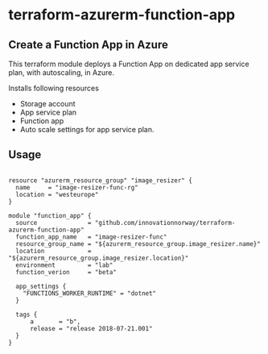 # terraform-azurerm-function-app

## Create a Function App in Azure

This terraform module deploys a Function App on dedicated app service plan, with autoscaling, in Azure.

Installs following resources
- Storage account
- App service plan
- Function app
- Auto scale settings for app service plan. 


## Usage

```hcl

resource "azurerm_resource_group" "image_resizer" {
  name     = "image-resizer-func-rg"
  location = "westeurope"
}

module "function_app" {
  source              = "github.com/innovationnorway/terraform-azurerm-function-app"
  function_app_name   = "image-resizer-func"
  resource_group_name = "${azurerm_resource_group.image_resizer.name}"
  location            = "${azurerm_resource_group.image_resizer.location}"
  environment         = "lab"
  function_verion     = "beta"
  
  app_settings {
    "FUNCTIONS_WORKER_RUNTIME" = "dotnet"
  }

  tags {
      a       = "b",
      release = "release 2018-07-21.001"
  }
}

```

